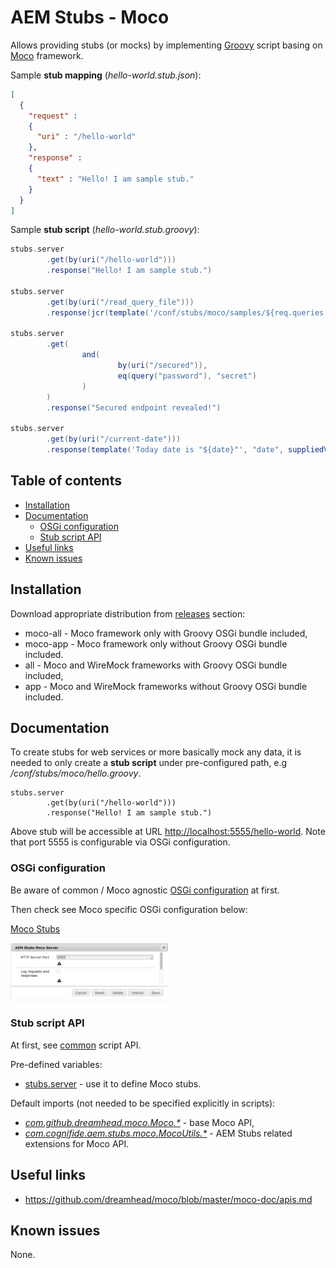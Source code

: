 # AEM Stubs - Moco

Allows providing stubs (or mocks) by implementing [Groovy](http://groovy-lang.org/syntax.html) script basing on [Moco](https://github.com/dreamhead/moco) framework.

Sample **stub mapping** (_hello-world.stub.json_):

```json
[
  {
    "request" :
    {
      "uri" : "/hello-world"
    },
    "response" :
    {
      "text" : "Hello! I am sample stub."
    }
  }
]
```

Sample **stub script** (_hello-world.stub.groovy_):

```groovy
stubs.server
        .get(by(uri("/hello-world")))
        .response("Hello! I am sample stub.")

stubs.server
        .get(by(uri("/read_query_file")))
        .response(jcr(template('/conf/stubs/moco/samples/${req.queries["id"]}.json')))

stubs.server
        .get(
                and(
                        by(uri("/secured")),
                        eq(query("password"), "secret")
                )
        )
        .response("Secured endpoint revealed!")

stubs.server
        .get(by(uri("/current-date")))
        .response(template('Today date is "${date}"', "date", suppliedVar({ new Date() })))
```

## Table of contents

  * [Installation](#installation)
  * [Documentation](#documentation)
     * [OSGi configuration](#osgi-configuration)
     * [Stub script API](#stub-script-api)
  * [Useful links](#useful-links)
  * [Known issues](#known-issues)

## Installation

Download appropriate distribution from [releases](https://github.com/wttech/aem-stubs/releases) section:

* moco-all - Moco framework only with Groovy OSGi bundle included,
* moco-app - Moco framework only without Groovy OSGi bundle included.
* all - Moco and WireMock frameworks with Groovy OSGi bundle included,
* app - Moco and WireMock frameworks without Groovy OSGi bundle included.

## Documentation

To create stubs for web services or more basically mock any data, it is needed to only create a **stub script** under pre-configured path, e.g */conf/stubs/moco/hello.groovy*.

```
stubs.server
        .get(by(uri("/hello-world")))
        .response("Hello! I am sample stub.")
```

Above stub will be accessible at URL <http://localhost:5555/hello-world>. 
Note that port 5555 is configurable via OSGi configuration.

### OSGi configuration

Be aware of common / Moco agnostic [OSGi configuration](../README.MD#osgi-configuration) at first.

Then check see Moco specific OSGi configuration below:

[Moco Stubs](http://localhost:4502/system/console/configMgr/com.cognifide.aem.stubs.moco.MocoStubs)

<img src="docs/osgi-config-moco-stubs.png" width="50%">    

### Stub script API

At first, see [common](../README.MD#stub-script-api) script API.

Pre-defined variables:

* [stubs.server](https://github.com/dreamhead/moco/blob/master/moco-core/src/main/java/com/github/dreamhead/moco/HttpServer.java) - use it to define Moco stubs.

Default imports (not needed to be specified explicitly in scripts):

* [_com.github.dreamhead.moco.Moco.\*_](https://github.com/dreamhead/moco/blob/master/moco-core/src/main/java/com/github/dreamhead/moco/Moco.java) - base Moco API,
* [_com.cognifide.aem.stubs.moco.MocoUtils.\*_](src/main/java/com/cognifide/aem/stubs/moco/MocoUtils.java) - AEM Stubs related extensions for Moco API.

## Useful links

* https://github.com/dreamhead/moco/blob/master/moco-doc/apis.md


## Known issues

None.

